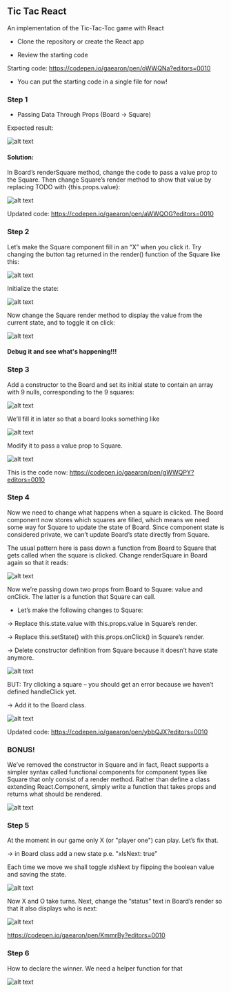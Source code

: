 ## Tic Tac React

An implementation of the Tic-Tac-Toc game with React

+ Clone the repository or create the React app

+ Review the starting code

Starting code: https://codepen.io/gaearon/pen/oWWQNa?editors=0010

+ You can put the starting code in a single file for now!

### Step 1

+ Passing Data Through Props (Board -> Square)

Expected result:

![alt text](result_step1.png)

#### Solution:

In Board’s renderSquare method, change the code to pass a value prop to the Square.
Then change Square’s render method to show that value by replacing TODO with {this.props.value}:

![alt text](solution1.png)

Updated code:
https://codepen.io/gaearon/pen/aWWQOG?editors=0010


### Step 2

Let’s make the Square component fill in an “X” when you click it. Try changing the button tag returned in the render() function of the Square like this:

![alt text](step2.png)

Initialize the state:

![alt text](step2a.png)

Now change the Square render method to display the value from the current state, and to toggle it on click:

![alt text](step2b.png)

#### Debug it and see what's happening!!!

### Step 3

Add a constructor to the Board and set its initial state to contain an array with 9 nulls, corresponding to the 9 squares:

![alt text](step3.png)

We’ll fill it in later so that a board looks something like

![alt text](step3a.png)

Modify it to pass a value prop to Square.

![alt text](step3b.png)

This is the code now: https://codepen.io/gaearon/pen/gWWQPY?editors=0010

### Step 4

Now we need to change what happens when a square is clicked. The Board component now stores which squares are filled, which means we need some way for Square to update the state of Board. Since component state is considered private, we can’t update Board’s state directly from Square.

The usual pattern here is pass down a function from Board to Square that gets called when the square is clicked. Change renderSquare in Board again so that it reads:

![alt text](step3c.png)

Now we’re passing down two props from Board to Square: value and onClick. The latter is a function that Square can call. 

+ Let’s make the following changes to Square:

-> Replace this.state.value with this.props.value in Square’s render.

-> Replace this.setState() with this.props.onClick() in Square’s render.

-> Delete constructor definition from Square because it doesn’t have state anymore.

![alt text](step4.png)

BUT: Try clicking a square – you should get an error because we haven’t defined handleClick yet. 

-> Add it to the Board class.

![alt text](step4a.png)

Updated code: https://codepen.io/gaearon/pen/ybbQJX?editors=0010

### BONUS!

We’ve removed the constructor in Square and in fact, React supports a simpler syntax called functional components for component types like Square that only consist of a render method. Rather than define a class extending React.Component, simply write a function that takes props and returns what should be rendered.

![alt text](step4b.png)

### Step 5

At the moment in our game only X (or "player one") can play. Let’s fix that.

-> in Board class add a new state p.e. "xIsNext: true"

Each time we move we shall toggle xIsNext by flipping the boolean value and saving the state.

![alt text](step5.png)

Now X and O take turns. Next, change the “status” text in Board’s render so that it also displays who is next:

![alt text](step5b.png)

https://codepen.io/gaearon/pen/KmmrBy?editors=0010


### Step 6

How to declare the winner. We need a helper function for that

![alt text](step6.png)
